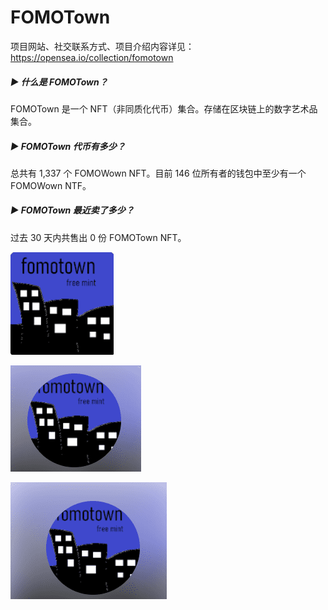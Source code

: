 # FOMOTown

项目网站、社交联系方式、项目介绍内容详见：https://opensea.io/collection/fomotown



##### ▶ 什么是 FOMOTown？

FOMOTown 是一个 NFT（非同质化代币）集合。存储在区块链上的数字艺术品集合。

##### ▶ FOMOTown 代币有多少？

总共有 1,337 个 FOMOWown NFT。目前 146 位所有者的钱包中至少有一个 FOMOWown NTF。

##### ▶ FOMOTown 最近卖了多少？

过去 30 天内共售出 0 份 FOMOTown NFT。



![nft](01.png)



![nft](02.png)



![nft](03.png)
